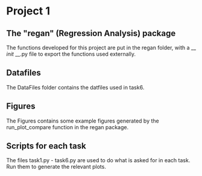 # Project 1


## The "regan" (Regression Analysis) package
The functions developed for this project are put in the regan folder, with a __ _init_ __.py file to export the functions used externally.

## Datafiles
The DataFiles folder contains the datfiles used in task6.

## Figures
The Figures contains some example figures generated by the run_plot_compare function in the regan package.

## Scripts for each task
The files task1.py - task6.py are used to do what is asked for in each task. Run them to generate the relevant plots. 